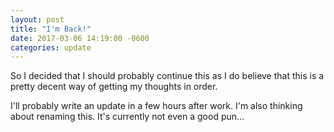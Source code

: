 ```yaml
---
layout: post
title: "I'm Back!"
date: 2017-03-06 14:19:00 -0600
categories: update
---
```


So I decided that I should probably continue this as I do believe that this is a pretty decent way of getting my thoughts in order.

I'll probably write an update in a few hours after work. I'm also thinking about renaming this. It's currently not even a good pun...
